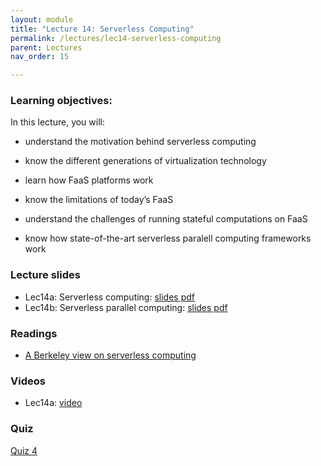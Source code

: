 ```yaml
---
layout: module
title: "Lecture 14: Serverless Computing"
permalink: /lectures/lec14-serverless-computing
parent: Lectures
nav_order: 15

---
```


### Learning objectives:
In this lecture, you will:

* understand the motivation behind serverless computing
* know the different generations of virtualization technology
* learn how FaaS platforms work
* know the limitations of today’s FaaS

* understand the challenges of running stateful computations on FaaS
* know how state-of-the-art serverless paralell computing frameworks work


### Lecture slides

* Lec14a: Serverless computing: [slides pdf](/cs4740-fall24/assets/docs/lec14-serverless-computing.pdf)
* Lec14b: Serverless parallel computing: [slides pdf](/cs4740-fall24/assets/docs/lec14b-serverless-parallel-computing.pdf)


### Readings

* [A Berkeley view on serverless computing](https://www2.eecs.berkeley.edu/Pubs/TechRpts/2019/EECS-2019-3.pdf)



### Videos

* Lec14a: [video](https://edstem.org/us/courses/65103/discussion/5661329)


### Quiz

<a href="https://forms.gle/DoY9RK4JeSR3SrtN6">Quiz 4</a>
